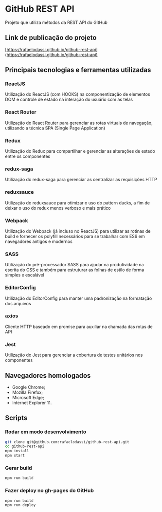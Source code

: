 # GitHub REST API
Projeto que utiliza métodos da REST API do GitHub

## Link de publicação do projeto
[https://rafaelodassi.github.io/github-rest-api](https://rafaelodassi.github.io/github-rest-api)

## Principais tecnologias e ferramentas utilizadas

### ReactJS
Utilização do ReactJS (com HOOKS) na componentização de elementos DOM e controle de estado na interação do usuário com as telas

### React Router
Utilização do React Router para gerenciar as rotas virtuais de navegação, utilizando a técnica SPA (Single Page Application)

### Redux
Utilização do Redux para compartilhar e gerenciar as alterações de estado entre os componentes

### redux-saga
Utilização do redux-saga para gerenciar as centralizar as requisições HTTP

### reduxsauce
Utilização do reduxsauce para otimizar o uso do pattern ducks, a fim de deixar o uso do redux menos verboso e mais prático

### Webpack
Utilização do Webpack (já incluso no ReactJS) para utilizar as rotinas de build e fornecer os polyfill necessários para se trabalhar com ES6 em navegadores antigos e modernos

### SASS
Utilização do pré-processador SASS para ajudar na produtividade na escrita do CSS e também para estruturar as folhas de estilo de forma simples e escalável

### EditorConfig
Utilização do EditorConfig para manter uma padronização na formatação dos arquivos

### axios
Cliente HTTP baseado em promise para auxiliar na chamada das rotas de API

### Jest
Utilização do Jest para gerenciar a cobertura de testes unitários nos componentes

## Navegadores homologados
- Google Chrome;
- Mozilla Firefox;
- Microsoft Edge;
- Internet Explorer 11.

## Scripts

### Rodar em modo desenvolvimento
```sh
git clone git@github.com:rafaelodassi/github-rest-api.git
cd github-rest-api
npm install
npm start
```

### Gerar build
```sh
npm run build
```

### Fazer deploy no gh-pages do GitHub
```sh
npm run build
npm run deploy
```

<!-- ### Rodar testes
```sh
npm run test
``` -->
